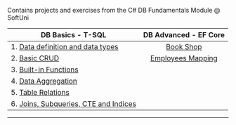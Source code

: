 Contains projects and exercises from the C# DB Fundamentals Module @ SoftUni

| DB Basics - T-SQL         | DB Advanced - EF Core |
|----------------------         |:------------:|
|1. [Data definition and data types](https://github.com/jackofdiamond5/Software-University/tree/master/C%23%20DB%20Fundamentals/DB%20Basics%20-%20T-SQL/1.%20Data%20Definition%20and%20Data%20Types)  | [Book Shop](https://github.com/jackofdiamond5/Software-University/tree/master/C%23%20DB%20Fundamentals/DB%20Advanced%20-%20EF%20Core/BookShop)                
|2. [Basic CRUD](https://github.com/jackofdiamond5/Software-University/tree/master/C%23%20DB%20Fundamentals/DB%20Basics%20-%20T-SQL/2.%20Basic%20CRUD)  | [Employees Mapping](https://github.com/jackofdiamond5/Software-University/tree/master/C%23%20DB%20Fundamentals/DB%20Advanced%20-%20EF%20Core/Employees%20Mapping)                        |
|3. [Built-in Functions](https://github.com/jackofdiamond5/Software-University/tree/master/C%23%20DB%20Fundamentals/DB%20Basics%20-%20T-SQL/3.%20Built-in%20Functions)  |                        |
|4. [Data Aggregation](https://github.com/jackofdiamond5/Software-University/tree/master/C%23%20DB%20Fundamentals/DB%20Basics%20-%20T-SQL/4.%20Data%20Aggregation)  |                        |
|5. [Table Relations](https://github.com/jackofdiamond5/Software-University/tree/master/C%23%20DB%20Fundamentals/DB%20Basics%20-%20T-SQL/5.%20Table%20Relations)  |                        |
|6. [Joins, Subqueries, CTE and Indices](https://github.com/jackofdiamond5/Software-University/tree/master/C%23%20DB%20Fundamentals/DB%20Basics%20-%20T-SQL/6.%20Joins%2C%20Subqueries%2C%20CTE%20and%20Indices)  |                        |
------
